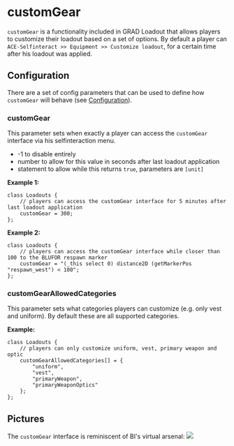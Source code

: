 # customGear
`customGear` is a functionality included in GRAD Loadout that allows players to customize their loadout based on a set of options. By default a player can `ACE-Selfinteract >> Equipment >> Customize loadout`, for a certain time after his loadout was applied.

## Configuration
There are a set of config parameters that can be used to define how `customGear` will behave (see [Configuration](configuration.md)).

### customGear
This parameter sets when exactly a player can access the `customGear` interface via his selfinteraction menu.

* -1 to disable entirely
* number to allow for this value in seconds after last loadout application
* statement to allow while this returns `true`, parameters are `[unit]`

**Example 1:**
```sqf
class Loadouts {
    // players can access the customGear interface for 5 minutes after last loadout application
    customGear = 300;
};
```

**Example 2:**
```sqf
class Loadouts {
    // players can access the customGear interface while closer than 100 to the BLUFOR respawn marker
    customGear = "(_this select 0) distance2D (getMarkerPos "respawn_west") < 100";
};
```

### customGearAllowedCategories
This parameter sets what categories players can customize (e.g. only vest and uniform). By default these are all supported categories.

**Example:**
```sqf
class Loadouts {
    // players can only customize uniform, vest, primary weapon and optic
    customGearAllowedCategories[] = {
        "uniform",
        "vest",
        "primaryWeapon",
        "primaryWeaponOptics"
    };
};
```

## Pictures

The `customGear` interface is reminiscent of BI's virtual arsenal:
![](https://i.imgur.com/FNN54BO.jpg)
